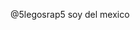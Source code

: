 @5legosrap5
soy del mexico 


<!---
5legosrap5/5legosrap5 is a ✨ special ✨ repository because its `README.md` (this file) appears on your GitHub profile.
You can click the Preview link to take a look at your changes.
--->
